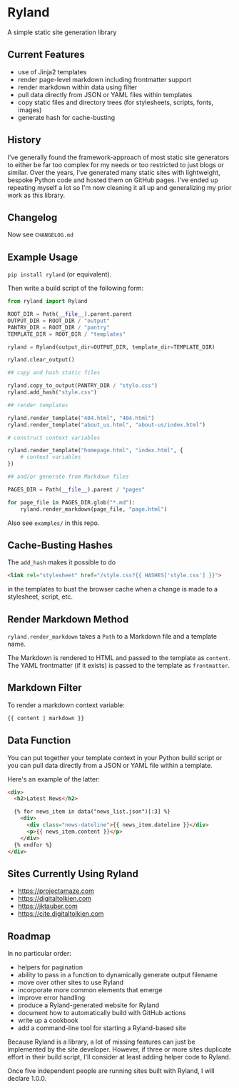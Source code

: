 # Ryland

A simple static site generation library


## Current Features

- use of Jinja2 templates
- render page-level markdown including frontmatter support
- render markdown within data using filter
- pull data directly from JSON or YAML files within templates
- copy static files and directory trees (for stylesheets, scripts, fonts, images)
- generate hash for cache-busting


## History

I've generally found the framework-approach of most static site generators to either be far too complex for my needs or too restricted to just blogs or similar. Over the years, I've generated many static sites with lightweight, bespoke Python code and hosted them on GitHub pages. I've ended up repeating myself a lot so I'm now cleaning it all up and generalizing my prior work as this library.


## Changelog

Now see `CHANGELOG.md`


## Example Usage

`pip install ryland` (or equivalent).

Then write a build script of the following form:

```python
from ryland import Ryland

ROOT_DIR = Path(__file__).parent.parent
OUTPUT_DIR = ROOT_DIR / "output"
PANTRY_DIR = ROOT_DIR / "pantry"
TEMPLATE_DIR = ROOT_DIR / "templates"

ryland = Ryland(output_dir=OUTPUT_DIR, template_dir=TEMPLATE_DIR)

ryland.clear_output()

## copy and hash static files

ryland.copy_to_output(PANTRY_DIR / "style.css")
ryland.add_hash("style.css")

## render templates

ryland.render_template("404.html", "404.html")
ryland.render_template("about_us.html", "about-us/index.html")

# construct context variables

ryland.render_template("homepage.html", "index.html", {
    # context variables
})

## and/or generate from Markdown files

PAGES_DIR = Path(__file__).parent / "pages"

for page_file in PAGES_DIR.glob("*.md"):
    ryland.render_markdown(page_file, "page.html")
```

Also see `examples/` in this repo.


## Cache-Busting Hashes

The `add_hash` makes it possible to do

```html
<link rel="stylesheet" href="/style.css?{{ HASHES['style.css'] }}">
```

in the templates to bust the browser cache when a change is made to a stylesheet, script, etc.


## Render Markdown Method

`ryland.render_markdown` takes a `Path` to a Markdown file and a template name.

The Markdown is rendered to HTML and passed to the template as `content`. The YAML frontmatter (if it exists) is passed to the template as `frontmatter`.


## Markdown Filter

To render a markdown context variable:

```html
{{ content | markdown }}
```


## Data Function

You can put together your template context in your Python build script or you can pull data directly from a JSON or YAML file within a template.

Here's an example of the latter:

```html
<div>
  <h2>Latest News</h2>

  {% for news_item in data("news_list.json")[:3] %}
    <div>
      <div class="news-dateline">{{ news_item.dateline }}</div>
      <p>{{ news_item.content }}</p>
    </div>
  {% endfor %}
</div>
```

## Sites Currently Using Ryland

- <https://projectamaze.com>
- <https://digitaltolkien.com>
- <https://jktauber.com>
- <https://cite.digitaltolkien.com>


## Roadmap

In no particular order:

- helpers for pagination
- ability to pass in a function to dynamically generate output filename
- move over other sites to use Ryland
- incorporate more common elements that emerge
- improve error handling
- produce a Ryland-generated website for Ryland
- document how to automatically build with GitHub actions
- write up a cookbook
- add a command-line tool for starting a Ryland-based site

Because Ryland is a library, a lot of missing features can just be implemented by the site developer.
However, if three or more sites duplicate effort in their build script, I'll consider at least adding helper code to Ryland.

Once five independent people are running sites built with Ryland, I will declare 1.0.0.
